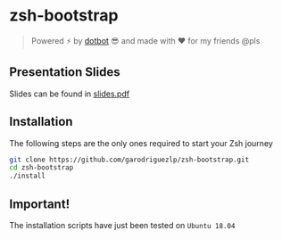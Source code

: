 # zsh-bootstrap

> Powered ⚡ by [dotbot](https://github.com/anishathalye/dotbot) 😎 and made with ❤ for my friends @pls

## Presentation Slides

Slides can be found in [slides.pdf](./slides.pdf)

## Installation

The following steps are the only ones required to start your Zsh journey

```bash
git clone https://github.com/garodriguezlp/zsh-bootstrap.git
cd zsh-bootstrap
./install
```

## Important!

The installation scripts have just been tested on `Ubuntu 18.04`
